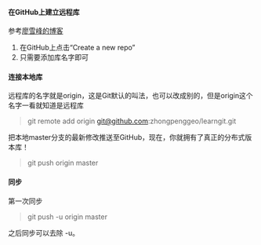 #### 在GitHub上建立远程库
参考[廖雪峰的博客](https://www.liaoxuefeng.com/wiki/0013739516305929606dd18361248578c67b8067c8c017b000/0013752340242354807e192f02a44359908df8a5643103a000)
1. 在GitHub上点击“Create a new repo”
2. 只需要添加库名字即可
#### 连接本地库

远程库的名字就是origin，这是Git默认的叫法，也可以改成别的，但是origin这个名字一看就知道是远程库
> git remote add origin git@github.com:zhongpenggeo/learngit.git  

把本地master分支的最新修改推送至GitHub，现在，你就拥有了真正的分布式版本库！
> git push origin master  

#### 同步
第一次同步
> git push -u origin master

之后同步可以去除 -u。
